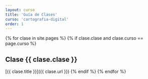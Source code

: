 ```yaml
---
layout: curso
title: 'Guía de Clases'
curso: 'cartografia-digital'
order: 1
---
```


{% for clase in site.pages %}
{% if clase.clase and clase.curso == page.curso %}
## Clase {{ clase.clase }}
[{{ clase.title }}]({{ clase.url }})
{% endif %}
{% endfor %}
